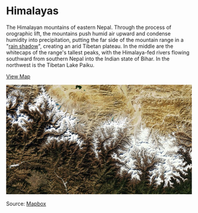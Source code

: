 # Himalayas

The Himalayan mountains of eastern Nepal. Through the process of orographic lift, the mountains push humid air upward and condense humidity into precipitation, putting the far side of the mountain range in a "[rain shadow](http://en.wikipedia.org/wiki/Rain_shadow)", creating an arid Tibetan plateau. In the middle are the whitecaps of the range's tallest peaks, with the Himalaya-fed rivers flowing southward from southern Nepal into the Indian state of Bihar. In the northwest is the Tibetan Lake Paiku.

[View Map](http://a.tiles.mapbox.com/v3/colemanm.map-h3n78ecg.html#9.00/28.0722/446.4150)

![Himalayas](screenshot.jpg)

Source: [Mapbox](http://mapbox.com)
